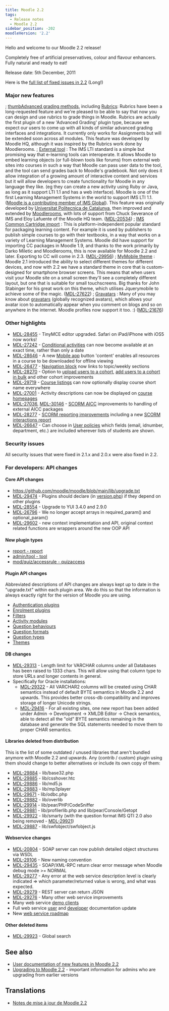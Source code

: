 ```yaml
---
title: Moodle 2.2
tags:
  - Release notes
  - Moodle 2.2
sidebar_position: -202
moodleVersion: '2.2'
---
```

Hello and welcome to our Moodle 2.2 release!

Completely free of artificial preservatives, colour and flavour enhancers.  Fully natural and ready to eat!

Release date: 5th December, 2011

Here is the [full list of fixed issues in 2.2](https://moodle.atlassian.net/issues/?jql=project%20%3D%20mdl%20AND%20resolution%20%3D%20fixed%20AND%20fixVersion%20in%20(%222.2%22)%20ORDER%20BY%20priority%20DESC)  (Long!)

### Major new features

; [thumb](https://docs.moodle.org/image/rubric-example.png)[Advanced grading methods](https://docs.moodle.org/22/en/Advanced_grading_methods), including [Rubrics](https://docs.moodle.org/22/en/Rubrics): Rubrics have been a long-requested feature and we're pleased to be able to say that now you can design and use rubrics to grade things in Moodle.  Rubrics are actually the first plugin of a new 'Advanced Grading' plugin type, because we expect our users to come up with all kinds of similar advanced grading interfaces and integrations.  It currently only works for Assignments but will be extended soon across all modules.  This feature was developed by Moodle HQ, although it was inspired by the Rubrics work done by Moodlerooms.
; [External tool](https://docs.moodle.org/22/en/External_tool) : The IMS LTI standard is a simple but promising way that e-learning tools can interoperate.  It allows Moodle to embed learning objects (or full-blown tools like forums) from external web sites into courses in such a way that Moodle can pass user data to the tool, and the tool can send grades back to Moodle's gradebook.  Not only does it allow integration of a growing amount of interactive content and services but it will allow developers to create functionality for Moodle in any language they like.  (eg they can create a new activity using Ruby or Java, as long as it support LTI 1.1 and has a web interface).  Moodle is one of the first Learning Management Systems in the world to support IMS LTI 1.1.  ([Moodle is a contributing member of IMS Global](http://www.imsglobal.org/membersandaffiliates.html)).  This feature was originally developed by [Universitat Politecnica de Catalunya](http://www.upc.edu), then improved and extended by [Moodlerooms](http://moodlerooms.com), with lots of support from Chuck Severance of IMS and Eloy Lafuente of the Moodle HQ team.  ([MDL-20534](https://moodle.atlassian.net/browse/MDL-20534))
; [IMS Common Cartridge import](https://docs.moodle.org/22/en/IMS_Common_Cartridge_import) : This is platform-independent popular standard for packaging learning content.  For example it is used by publishers to publish simple courses to go with their textbooks, in a way that works on a variety of Learning Management Systems.  Moodle did have support for importing CC packages in Moodle 1.9, and thanks to the work primarily by Darko Miletic and Moodlerooms, this is now available for Moodle 2.2 and later.  Exporting to CC will come in 2.3.   ([MDL-29956](https://moodle.atlassian.net/browse/MDL-29956))
; [MyMobile theme](https://docs.moodle.org/22/en/MyMobile_theme) : Moodle 2.1 introduced the ability to select different themes for different devices, and now with 2.2 we have a standard theme in core that is custom-designed for smartphone browser screens.  This means that when users visit your Moodle site on a small screen they'll see a completely different layout, but one that is suitable for small touchscreens.  Big thanks for John Stabinger for his great work on this theme, which utilises Jquerymobile to achieve some of the magic.  ([MDL-27622](https://moodle.atlassian.net/browse/MDL-27622))
; [Gravatars](https://docs.moodle.org/22/en/Gravatars) : Many of you may know about [gravatars](http://gravatar.com) (globally recognized avatars), which allows your avatar icon to automatically appear when you comment on blogs and so on anywhere in the internet.  Moodle profiles now support it too. :) ([MDL-21676](https://moodle.atlassian.net/browse/MDL-21676))

### Other highlights

- [MDL-28455](https://moodle.atlassian.net/browse/MDL-28455) - TinyMCE editor upgraded.  Safari on iPad/iPhone with iOS5 now works!
- [MDL-27242](https://moodle.atlassian.net/browse/MDL-27242) - [Conditional activities](https://docs.moodle.org/22/en/Conditional_activities_settings) can now become available at an exact time, rather than only a date
- [MDL-28646](https://moodle.atlassian.net/browse/MDL-28646) - A new [Mobile app](https://docs.moodle.org/22/en/Mobile_app) button 'content' enables all resources in a course to be downloaded for offline viewing
- [MDL-26477](https://moodle.atlassian.net/browse/MDL-26477) - [Navigation block](https://docs.moodle.org/22/en/Navigation) now links to topic/weekly sections
- [MDL-28270](https://moodle.atlassian.net/browse/MDL-28270) - Option to [upload users to a cohort](https://docs.moodle.org/22/en/Upload_users), [add users to a cohort in bulk](https://docs.moodle.org/22/en/Bulk_user_actions) and other cohort improvements
- [MDL-29719](https://moodle.atlassian.net/browse/MDL-29719) - [Course listings](https://docs.moodle.org/22/en/Course_list) can now optionally display course short name everywhere
- [MDL-27001](https://moodle.atlassian.net/browse/MDL-27001) - Activity descriptions can now be displayed on [course homepages](https://docs.moodle.org/22/en/Course_homepage)
- [MDL-27036](https://moodle.atlassian.net/browse/MDL-27036), [MDL-30146](https://moodle.atlassian.net/browse/MDL-30146) - [SCORM AICC](https://docs.moodle.org/22/en/SCORM_settings) improvements to handling of external AICC packages
- [MDL-28277](https://moodle.atlassian.net/browse/MDL-28277) -  [SCORM reporting improvements](https://docs.moodle.org/dev/SCORM_reporting_improvements) including a new [SCORM interactions report](https://docs.moodle.org/22/en/Using_SCORM)
- [MDL-26647](https://moodle.atlassian.net/browse/MDL-26647) - Can choose in [User policies](https://docs.moodle.org/22/en/Roles_settings) which fields (email, idnumber, department, etc.) are included wherever lists of students are shown.

### Security issues

All security issues that were fixed in 2.1.x and 2.0.x were also fixed in 2.2.

### For developers: API changes

#### Core API changes

- https://github.com/moodle/moodle/blob/main/lib/upgrade.txt
- [MDL-29474](https://moodle.atlassian.net/browse/MDL-29474) - Plugins should declare (in [version.php](/docs/apis/commonfiles/version.php)) if they depend on other plugins
- [MDL-28554](https://moodle.atlassian.net/browse/MDL-28554) - Upgrade to YUI 3.4.0 and 2.9.0
- [MDL-26796](https://moodle.atlassian.net/browse/MDL-26796) - We no longer accept arrays in required_param() and optional_param()
- [MDL-29602](https://moodle.atlassian.net/browse/MDL-29602) - new context implementation and API, original context related functions are wrappers around the new OOP API

#### New plugin types

- [report - report](https://docs.moodle.org/dev/General_report_plugins)
- [admin/tool - tool](../projects/api/admin-tools.md)
- [mod/quiz/accessrule - quizaccess](https://docs.moodle.org/dev/Quiz_access_rules)

#### Plugin API changes

Abbreviated descriptions of API changes are always kept up to date in the "upgrade.txt" within each plugin area.  We do this so that the information is always exactly right for the version of Moodle you are using.

- [Authentication plugins](https://github.com/moodle/moodle/blob/v2.2.0/auth/upgrade.txt)
- [Enrolment plugins](https://github.com/moodle/moodle/blob/v2.2.0/enrol/upgrade.txt)
- [Filters](https://github.com/moodle/moodle/blob/v2.2.0/filter/upgrade.txt)
- [Activity modules](https://github.com/moodle/moodle/blob/v2.2.0/mod/upgrade.txt)
- [Question behaviours](https://github.com/moodle/moodle/blob/v2.2.0/question/behaviour/upgrade.txt)
- [Question formats](https://github.com/moodle/moodle/blob/v2.2.0/question/format/upgrade.txt)
- [Question types](https://github.com/moodle/moodle/blob/v2.2.0/question/type/upgrade.txt)
- [Themes](https://github.com/moodle/moodle/blob/v2.2.0/theme/upgrade.txt)

#### DB changes

- [MDL-29313](https://moodle.atlassian.net/browse/MDL-29313) - Length limit for VARCHAR columns under all Databases has been raised to 1333 chars. This will allow using that column type to store URLs and longer contents in general.
- Specifically for Oracle installations:
  - [MDL-29322](https://moodle.atlassian.net/browse/MDL-29322) - All VARCHAR2 columns will be created using CHAR semantics instead of default BYTE semantics in Moodle 2.2 and upwards. This provides better cross-db compatibility and improves storage of longer Unicode strings.
  - [MDL-29416](https://moodle.atlassian.net/browse/MDL-29416) - For all existing sites, one new report has been added under Admin -> Development -> XMLDB Editor -> Check semantics, able to detect all the "old" BYTE semantics remaining in the database and generate the SQL statements needed to move them to proper CHAR semantics.

#### Libraries deleted from distribution

This is the list of some outdated / unused libraries that aren't bundled anymore with Moodle 2.2 and upwards. Any (contrib / custom) plugin using them should change to better alternatives or include its own copy of them:

- [MDL-29884](https://moodle.atlassian.net/browse/MDL-29884) - lib/base32.php
- [MDL-29885](https://moodle.atlassian.net/browse/MDL-29885) - lib/csshover.htc
- [MDL-29886](https://moodle.atlassian.net/browse/MDL-29886) - lib/md5.js
- [MDL-29883](https://moodle.atlassian.net/browse/MDL-29883) - lib/mp3player
- [MDL-29671](https://moodle.atlassian.net/browse/MDL-29671) - lib/odbc.php
- [MDL-29882](https://moodle.atlassian.net/browse/MDL-29882) - lib/overlib
- [MDL-29914](https://moodle.atlassian.net/browse/MDL-29914) - lib/pear/PHP/CodeSniffer
- [MDL-29881](https://moodle.atlassian.net/browse/MDL-29881) - lib/profilerlib.php and lib/pear/Console/Getopt
- [MDL-29922](https://moodle.atlassian.net/browse/MDL-29922) - lib/smarty (with the question format IMS QTI 2.0 also being removed - [MDL-29921](https://moodle.atlassian.net/browse/MDL-29921))
- [MDL-29887](https://moodle.atlassian.net/browse/MDL-29887) - lib/swfobject/swfobject.js

#### Webservice changes

- [MDL-20804](https://moodle.atlassian.net/browse/MDL-20804) - SOAP server can now publish detailed object structures via WSDL
- [MDL-29106](https://moodle.atlassian.net/browse/MDL-29106) - New naming convention
- [MDL-29435](https://moodle.atlassian.net/browse/MDL-29435) - SOAP/XML-RPC return clear error message  when Moodle debug mode >= NORMAL
- [MDL-29277](https://moodle.atlassian.net/browse/MDL-29277) - Any error at the web service description level is clearly indicated => which parameter/returned value is wrong, and what was expected.
- [MDL-29279](https://moodle.atlassian.net/browse/MDL-29279) - REST server can return JSON
- [MDL-29276](https://moodle.atlassian.net/browse/MDL-29276) - Many other web service improvements
- Many web service [demo clients](https://github.com/moodlehq/sample-ws-clients)
- Full web service [user](https://docs.moodle.org/en/Web_services) and [developer](/docs/apis/subsystems/external/) documentation update
- New [web service roadmap](https://docs.moodle.org/dev/Web_services_Roadmap_)

#### Other deleted items

- [MDL-29923](https://moodle.atlassian.net/browse/MDL-29923) - Global search

## See also

- [User documentation of new features in Moodle 2.2](https://docs.moodle.org/22/en/Category:New_features)
- [Upgrading to Moodle 2.2](https://docs.moodle.org/22/en/Upgrading_to_Moodle_2.2) - important information for admins who are upgrading from earlier versions

## Translations

- [Notes de mise à jour de Moodle 2.2](https://docs.moodle.org/fr/Notes_de_mise_à_jour_de_Moodle_2.2)
